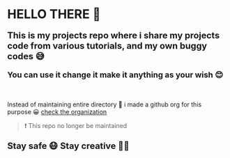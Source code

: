 # HELLO THERE 🤟

<p style="font-size: 20px; font-weight: bold">
    This is my projects repo where i share my projects code from
    various tutorials, and my own buggy codes 😅
</p>

<p style="font-size: 18px; font-weight: bold">
    You can use it change it make it anything as your wish 😊
</p>
<br />

Instead of maintaining entire directory 📂
i made a github org for this purpose 😀
<a href="https://github.com/your-code-is-my-property">check the organization</a>
<br />
> ❗ This repo no longer be maintained
<p style="font-size: 20px; font-weight: bold">
    Stay safe 😷 Stay creative 👨‍🎨
</p>
